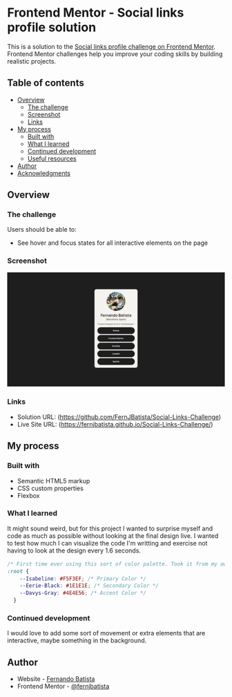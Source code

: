 # Frontend Mentor - Social links profile solution

This is a solution to the [Social links profile challenge on Frontend Mentor](https://www.frontendmentor.io/challenges/social-links-profile-UG32l9m6dQ). Frontend Mentor challenges help you improve your coding skills by building realistic projects. 

## Table of contents

- [Overview](#overview)
  - [The challenge](#the-challenge)
  - [Screenshot](#screenshot)
  - [Links](#links)
- [My process](#my-process)
  - [Built with](#built-with)
  - [What I learned](#what-i-learned)
  - [Continued development](#continued-development)
  - [Useful resources](#useful-resources)
- [Author](#author)
- [Acknowledgments](#acknowledgments)


## Overview

### The challenge

Users should be able to:

- See hover and focus states for all interactive elements on the page

### Screenshot

![](./screenshot.png)

### Links

- Solution URL: (https://github.com/FernJBatista/Social-Links-Challenge)
- Live Site URL: (https://fernjbatista.github.io/Social-Links-Challenge/)

## My process

### Built with

- Semantic HTML5 markup
- CSS custom properties
- Flexbox

### What I learned

It might sound weird, but for this project I wanted to surprise myself and code as much as possible without looking at the final design live. I wanted to test how much I can visualize the code I'm writting and exercise not having to look at the design every 1.6 seconds.


```css
/* First time ever using this sort of color palette. Took it from my own branding to apply it here. I think it made it easier to just pick these, rather than trying to copy the same color code every time and figuring out which is which. */
:root {
    --Isabeline: #F5F3EF; /* Primary Color */
    --Eerie-Black: #1E1E1E; /* Secondary Color */
    --Davys-Gray: #4E4E56; /* Accent Color */
  }
```

### Continued development

I would love to add some sort of movement or extra elements that are interactive, maybe something in the background.

## Author

- Website - [Fernando Batista](https://www.fernando-batista.webflow.,io)
- Frontend Mentor - [@fernjbatista](https://www.frontendmentor.io/profile/yourusername)